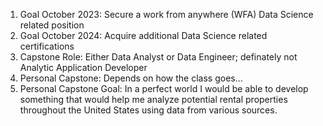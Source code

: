 1. Goal October 2023: Secure a work from anywhere (WFA) Data Science related position
2. Goal October 2024: Acquire additional Data Science related certifications
3. Capstone Role: Either Data Analyst or Data Engineer; definately not Analytic Application Developer
4. Personal Capstone: Depends on how the class goes... 
5. Personal Capstone Goal: In a perfect world I would be able to develop something that would help me analyze potential rental properties throughout the United States using data from various sources.
